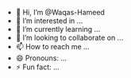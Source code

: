 - 👋 Hi, I’m @Waqas-Hameed
- 👀 I’m interested in ...
- 🌱 I’m currently learning ...
- 💞️ I’m looking to collaborate on ...
- 📫 How to reach me ...
- 😄 Pronouns: ...
- ⚡ Fun fact: ...

<!---
Waqas-Hameed/Waqas-Hameed is a ✨ special ✨ repository because its `README.md` (this file) appears on your GitHub profile.
You can click the Preview link to take a look at your changes.
--->
